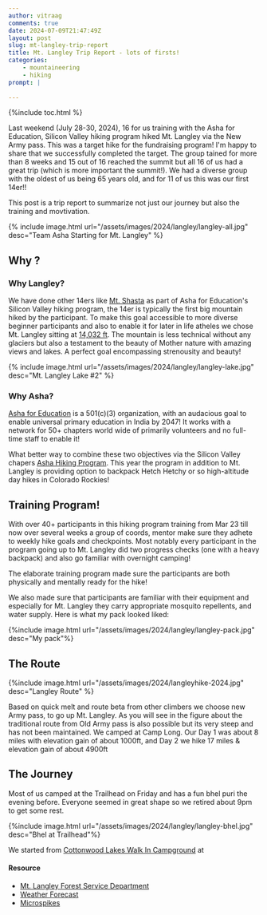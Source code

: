 ```yaml
---
author: vitraag
comments: true
date: 2024-07-09T21:47:49Z
layout: post
slug: mt-langley-trip-report 
title: Mt. Langley Trip Report - lots of firsts!
categories:
    - mountaineering
    - hiking
prompt: |
    
---
```

{%include toc.html %}

Last weekend (July 28-30, 2024), 16 for us training with the Asha for Education, Silicon Valley hiking program hiked Mt. Langley via the New Army pass. This was a target hike for the fundraising program! I'm happy to share that we successfully completed the target. The group tained for more than 8 weeks and 15 out of 16 reached the summit but all 16 of us had a great trip (which is more important the summit!). We had a diverse group with the oldest of us being 65 years old, and for 11 of us this was our first 14er!!

This post is a trip report to summarize not just our journey but also the training and movtivation.

{% include image.html url="/assets/images/2024/langley/langley-all.jpg" desc="Team Asha Starting for Mt. Langley" %}

## Why ?
### Why Langley?
We have done other 14ers like [Mt. Shasta](https://www.vitraag.com/2019/06/26/a-journey-to-summit-mt-shasta-trip-report/) as part of Asha for Education's Silicon Valley hiking program, the 14er is typically the first big mountain hiked by the participant. To make this goal accessible to more diverse beginner participants and also to enable it for later in life atheles we chose Mt. Langley sitting at [14,032 ft](https://en.wikipedia.org/wiki/Mount_Langley). The mountain is less technical without any glaciers but also a testament to the beauty of Mother nature with amazing views and lakes. A perfect goal encompassing strenousity and beauty!

{% include image.html url="/assets/images/2024/langley/langley-lake.jpg" desc="Mt. Langley Lake #2" %}

### Why Asha?
[Asha for Education](https://www.ashanet.org) is a 501(c)(3) organization, with an audacious goal to enable universal primary education in India by 2047! It works with a network for 50+ chapters world wide of primarily volunteers and no full-time staff to enable it!

What better way to combine these two objectives via the Silicon Valley chapers [Asha Hiking Program](https://sv.ashanet.org/team-asha-hiking-2024/). This year the program in addition to Mt. Langley is providing option to backpack Hetch Hetchy or so high-altitude day hikes in Colorado Rockies!

## Training Program!
With over 40+ participants in this hiking program training from Mar 23 till now over several weeks a group of coords, mentor make sure they adhete to weekly hike goals and checkpoints. Most notably every participant in the program going up to Mt. Langley did two progress checks (one with a heavy backpack) and also go familiar with overnight camping!

The elaborate training program made sure the participants are both physically and mentally ready for the hike!

We also made sure that participants are familiar with their equipment and especially for Mt. Langley they carry appropriate mosquito repellents, and water supply. Here is what my pack looked liked:

{%include image.html url="/assets/images/2024/langley/langley-pack.jpg" desc="My pack"%}

## The Route
{%include image.html url="/assets/images/2024/langleyhike-2024.jpg" desc="Langley Route" %}

Based on quick melt and route beta from other climbers we choose new Army pass, to go up Mt. Langley. As you will see in the figure about the traditional route from Old Army pass is also possible but its very steep and has not been maintained. We camped at Camp Long. Our Day 1 was about 8 miles with elevation gain of about 1000ft, and Day 2 we hike 17 miles & elevation gain of about 4900ft

## The Journey
Most of us camped at the Trailhead on Friday and has a fun bhel puri the evening before. Everyone seemed in great shape so we retired about 9pm to get some rest.

{%include image.html url="/assets/images/2024/langley/langley-bhel.jpg" desc="Bhel at Trailhead"%}

We started from [Cottonwood Lakes Walk In Campground](https://www.fs.usda.gov/recarea/inyo/recarea/?recid=20692) at 


 

#### Resource
- [Mt. Langley Forest Service Department](https://www.fs.usda.gov/recarea/inyo/recreation/outdoorlearning/recarea/?recid=20698&actid=120)
- [Weather Forecast](https://www.mountain-forecast.com/peaks/Mount-Langley/forecasts/4275)
- [Microspikes](https://www.amazon.com/Traction-Crampons-Stainless-Climbing-Mountaineering/dp/B07H4BL4KL)



